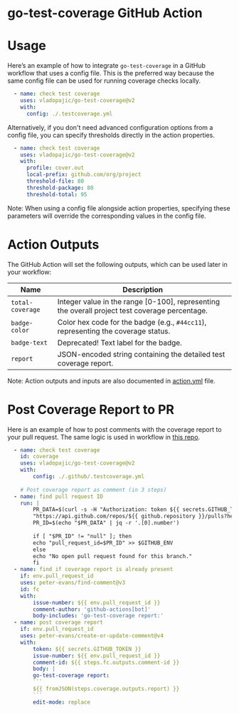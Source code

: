 # go-test-coverage GitHub Action


# Usage

Here’s an example of how to integrate `go-test-coverage` in a GitHub workflow that uses a config file. This is the preferred way because the same config file can be used for running coverage checks locally.

```yml
  - name: check test coverage
    uses: vladopajic/go-test-coverage@v2
    with:
      config: ./.testcoverage.yml
```

Alternatively, if you don't need advanced configuration options from a config file, you can specify thresholds directly in the action properties.

```yml
  - name: check test coverage
    uses: vladopajic/go-test-coverage@v2
    with:
      profile: cover.out
      local-prefix: github.com/org/project
      threshold-file: 80
      threshold-package: 80
      threshold-total: 95
```

Note: When using a config file alongside action properties, specifying these parameters will override the corresponding values in the config file.

# Action Outputs

The GitHub Action will set the following outputs, which can be used later in your workflow:

| Name            | Description                  |
|-----------------|------------------------------|
|`total-coverage` | Integer value in the range [0-100], representing the overall project test coverage percentage. |
|`badge-color`    | Color hex code for the badge  (e.g., `#44cc11`), representing the coverage status. |
|`badge-text`     | Deprecated! Text label for the badge. |
|`report`         | JSON-encoded string containing the detailed test coverage report. |

Note: Action outputs and inputs are also documented in [action.yml](/action.yml) file.

# Post Coverage Report to PR

Here is an example of how to post comments with the coverage report to your pull request. The same logic is used in workflow in [this repo](/.github/workflows/test.yml).

```yml
  - name: check test coverage
    id: coverage
    uses: vladopajic/go-test-coverage@v2
    with:
        config: ./.github/.testcoverage.yml
    
    # Post coverage report as comment (in 3 steps)
  - name: find pull request ID
    run: |
        PR_DATA=$(curl -s -H "Authorization: token ${{ secrets.GITHUB_TOKEN }}" \
        "https://api.github.com/repos/${{ github.repository }}/pulls?head=${{ github.repository_owner }}:${{ github.ref_name }}&state=open")
        PR_ID=$(echo "$PR_DATA" | jq -r '.[0].number')
        
        if [ "$PR_ID" != "null" ]; then
        echo "pull_request_id=$PR_ID" >> $GITHUB_ENV
        else
        echo "No open pull request found for this branch."
        fi
  - name: find if coverage report is already present
    if: env.pull_request_id
    uses: peter-evans/find-comment@v3
    id: fc
    with:
        issue-number: ${{ env.pull_request_id }}
        comment-author: 'github-actions[bot]'
        body-includes: 'go-test-coverage report:'
  - name: post coverage report
    if: env.pull_request_id
    uses: peter-evans/create-or-update-comment@v4
    with:
        token: ${{ secrets.GITHUB_TOKEN }}
        issue-number: ${{ env.pull_request_id }}
        comment-id: ${{ steps.fc.outputs.comment-id }}
        body: |
        go-test-coverage report:
        ```
        ${{ fromJSON(steps.coverage.outputs.report) }} 
        ```
        edit-mode: replace
```          